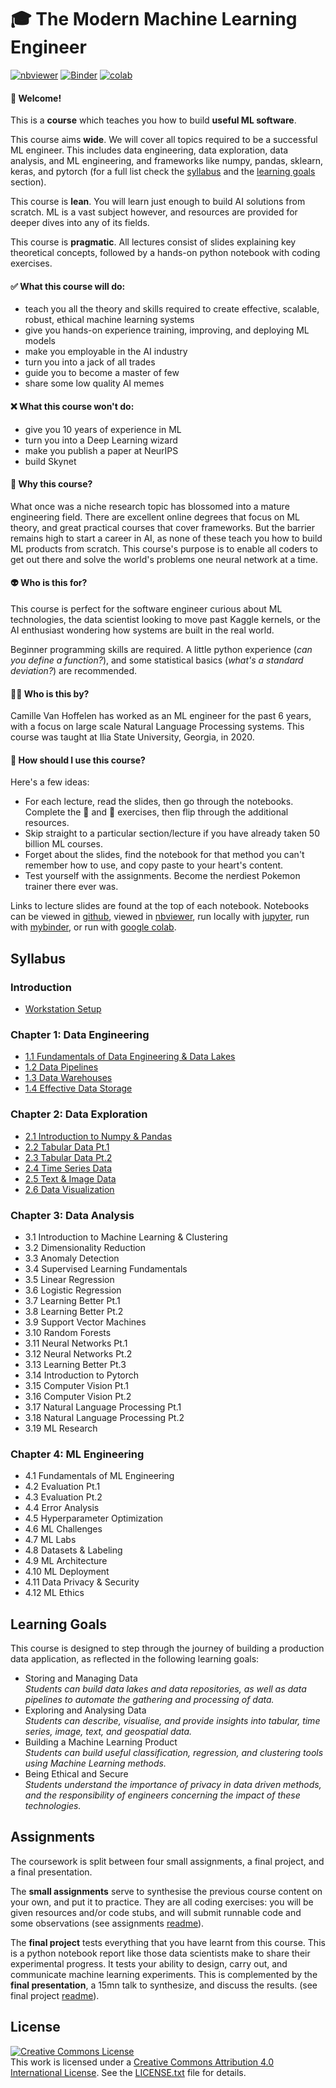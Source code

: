 # :mortar_board: The Modern Machine Learning Engineer

[![nbviewer](https://raw.githubusercontent.com/jupyter/design/master/logos/Badges/nbviewer_badge.svg)](https://nbviewer.jupyter.org/github/camille-vanhoffelen/modern-ML-engineer/tree/master/) [![Binder](https://mybinder.org/badge_logo.svg)](https://mybinder.org/v2/gh/camille-vanhoffelen/modern-ML-engineer/master) [![colab](https://colab.research.google.com/assets/colab-badge.svg)](https://colab.research.google.com/github/camille-vanhoffelen/modern-ML-engineer/)

#### :hugs: Welcome!

This is a **course** which teaches you how to build **useful ML software**. 

This course aims **wide**. We will cover all topics required to be a successful ML engineer. This includes data engineering, data exploration, data analysis, and ML engineering, and frameworks like numpy, pandas, sklearn, keras, and pytorch (for a full list check the [syllabus](#syllabus) and the [learning goals](#learning-goals) section).

This course is **lean**. You will learn just enough to build AI solutions from scratch. ML is a vast subject however, and resources are provided for deeper dives into any of its fields.

This course is **pragmatic**. All lectures consist of slides explaining key theoretical concepts, followed by a hands-on python notebook with coding exercises.

#### :white_check_mark: What this course will do:

- teach you all the theory and skills required to create effective, scalable, robust, ethical machine learning systems
- give you hands-on experience training, improving, and deploying ML models
- make you employable in the AI industry
- turn you into a jack of all trades
- guide you to become a master of few
- share some low quality AI memes

#### :x: What this course won't do:

- give you 10 years of experience in ML
- turn you into a Deep Learning wizard
- make you publish a paper at NeurIPS
- build Skynet

#### :thinking: Why this course?

What once was a niche research topic has blossomed into a mature engineering field. There are excellent online degrees that focus on ML theory, and great practical courses that cover frameworks. But the barrier remains high to start a career in AI, as none of these teach you how to build ML products from scratch. This course's purpose is to enable all coders to get out there and solve the world's problems one neural network at a time.

#### :alien: Who is this for?

This course is perfect for the software engineer curious about ML technologies, the data scientist looking to move past Kaggle kernels, or the AI enthusiast wondering how systems are built in the real world.

Beginner programming skills are required. A little python experience (_can you define a function?_), and some statistical basics (_what's a standard deviation?_) are recommended. 

#### :man_teacher: Who is this by?

Camille Van Hoffelen has worked as an ML engineer for the past 6 years, with a focus on large scale Natural Language Processing systems. This course was taught at Ilia State University, Georgia, in 2020.

#### :rocket: How should I use this course?

Here's a few ideas:

- For each lecture, read the slides, then go through the notebooks. Complete the :muscle: and :brain: exercises, then flip through the additional resources.
- Skip straight to a particular section/lecture if you have already taken 50 billion ML courses.
- Forget about the slides, find the notebook for that method you can't remember how to use, and copy paste to your heart's content.
- Test yourself with the assignments. Become the nerdiest Pokemon trainer there ever was.

Links to lecture slides are found at the top of each notebook. Notebooks can be viewed in [github](#syllabus), viewed in [nbviewer](https://nbviewer.jupyter.org/github/camille-vanhoffelen/modern-ML-engineer/tree/master/), run locally with [jupyter](introduction/workstation_setup.ipynb), run with [mybinder](https://mybinder.org/v2/gh/camille-vanhoffelen/modern-ML-engineer/master), or run with [google colab](https://colab.research.google.com/github/camille-vanhoffelen/modern-ML-engineer/blob/master/data_exploration/lecture2.1/introduction_to_numpy_and_pandas.ipynb).

## Syllabus

### Introduction

* [Workstation Setup](introduction/workstation_setup.ipynb)

### Chapter 1: Data Engineering

* [1.1 Fundamentals of Data Engineering & Data Lakes](data_engineering/1.1_fundamentals_of_data_engineering/fundamentals_of_data_engineering.ipynb)
* [1.2 Data Pipelines](data_engineering/1.2_data_pipelines/data_pipelines.ipynb)
* [1.3 Data Warehouses](data_engineering/1.3_data_warehouses/data_warehouses.ipynb)
* [1.4 Effective Data Storage](data_engineering/1.4_effective_data_storage/effective_data_storage.ipynb)

### Chapter 2: Data Exploration

* [2.1 Introduction to Numpy & Pandas](data_exploration/2.1_introduction_to_numpy_and_pandas/introduction_to_numpy_and_pandas.ipynb)
* [2.2 Tabular Data Pt.1](data_exploration/2.2_tabular_data_pt.1/tabular_data_pt.1.ipynb)
* [2.3 Tabular Data Pt.2](data_exploration/2.3_tabular_data_pt.2/tabular_data_pt.2.ipynb)
* [2.4 Time Series Data](data_exploration/2.4_time_series_data/time_series_data.ipynb)
* [2.5 Text & Image Data](data_exploration/2.5_text_and_image_data/text_and_image_data.ipynb)
* [2.6 Data Visualization](data_exploration/2.6_data_visualization/data_visualization.ipynb)

### Chapter 3: Data Analysis

* 3.1 Introduction to Machine Learning & Clustering
* 3.2 Dimensionality Reduction
* 3.3 Anomaly Detection
* 3.4 Supervised Learning Fundamentals
* 3.5 Linear Regression
* 3.6 Logistic Regression
* 3.7 Learning Better Pt.1
* 3.8 Learning Better Pt.2
* 3.9 Support Vector Machines
* 3.10 Random Forests
* 3.11 Neural Networks Pt.1
* 3.12 Neural Networks Pt.2
* 3.13 Learning Better Pt.3
* 3.14 Introduction to Pytorch
* 3.15 Computer Vision Pt.1
* 3.16 Computer Vision Pt.2
* 3.17 Natural Language Processing Pt.1
* 3.18 Natural Language Processing Pt.2
* 3.19 ML Research

### Chapter 4: ML Engineering

* 4.1 Fundamentals of ML Engineering
* 4.2 Evaluation Pt.1
* 4.3 Evaluation Pt.2
* 4.4 Error Analysis
* 4.5 Hyperparameter Optimization
* 4.6 ML Challenges
* 4.7 ML Labs
* 4.8 Datasets & Labeling
* 4.9 ML Architecture
* 4.10 ML Deployment
* 4.11 Data Privacy & Security
* 4.12 ML Ethics

## Learning Goals

This course is designed to step through the journey of building a production data application, as reflected in the following learning goals:


- Storing and Managing Data  
_Students can build data lakes and data repositories, as well as data pipelines to automate the gathering and processing of data._
- Exploring and Analysing Data  
_Students can describe, visualise, and provide insights into tabular, time series, image, text, and geospatial data._
- Building a Machine Learning Product  
_Students can build useful classification, regression, and clustering tools using Machine Learning methods._
- Being Ethical and Secure  
_Students understand the importance of privacy in data driven methods, and the responsibility of engineers concerning the impact of these technologies._

## Assignments

The coursework is split between four small assignments, a final project, and a final presentation.

The **small assignments** serve to synthesise the previous course content on your own, and put it to practice. They are all coding exercises: you will be given resources and/or code stubs, and will submit runnable code and some observations (see assignments [readme](assignments/README.md)).

The **final project** tests everything that you have learnt from this course. This is a python notebook report like those data scientists make to share their experimental progress. It tests your ability to design, carry out, and communicate machine learning experiments. This is complemented by the **final presentation**, a 15mn talk to synthesize, and discuss the results. (see final project [readme](assignments/final_project.md)).

## License
<a rel="license" href="http://creativecommons.org/licenses/by/4.0/"><img alt="Creative Commons License" style="border-width:0" src="https://i.creativecommons.org/l/by/4.0/80x15.png" /></a><br />This work is licensed under a <a rel="license" href="http://creativecommons.org/licenses/by/4.0/">Creative Commons Attribution 4.0 International License</a>.
See the [LICENSE.txt](LICENSE.txt) file for details.
